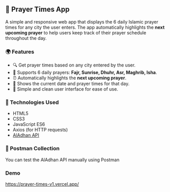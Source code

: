 ## 🕌 Prayer Times App

A simple and responsive web app that displays the 6 daily Islamic prayer times for any city the user enters. The app automatically highlights the **next upcoming prayer** to help users keep track of their prayer schedule throughout the day.

### 🌍 Features

- 🔍 Get prayer times based on any city entered by the user.
- 🕋 Supports 6 daily prayers: **Fajr, Sunrise, Dhuhr, Asr, Maghrib, Isha**.
- ⏰ Automatically highlights the **next upcoming prayer**.
- 📅 Shows the current date and prayer times for that day.
- 📱 Simple and clean user interface for ease of use.

### 🚀 Technologies Used

- HTML5
- CSS3
- JavaScript ES6
- Axios (for HTTP requests)
- [AlAdhan API](https://aladhan.com/prayer-times-api)

### 🧪 Postman Collection
You can test the AlAdhan API manually using Postman

### Demo
https://prayer-times-v1.vercel.app/




